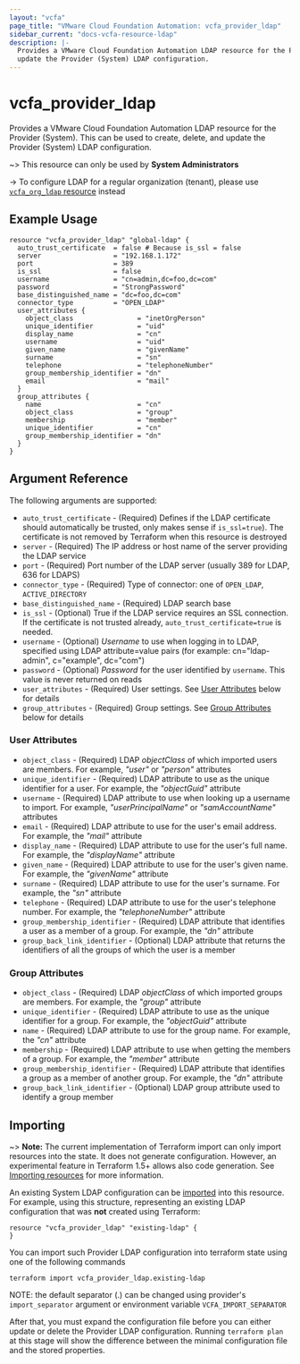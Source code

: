 ```yaml
---
layout: "vcfa"
page_title: "VMware Cloud Foundation Automation: vcfa_provider_ldap"
sidebar_current: "docs-vcfa-resource-ldap"
description: |-
  Provides a VMware Cloud Foundation Automation LDAP resource for the Provider (System). This can be used to create, delete, and 
  update the Provider (System) LDAP configuration.
---
```


# vcfa\_provider\_ldap

Provides a VMware Cloud Foundation Automation LDAP resource for the Provider (System).
This can be used to create, delete, and update the Provider (System) LDAP configuration.

~> This resource can only be used by **System Administrators**

-> To configure LDAP for a regular organization (tenant), please use [`vcfa_org_ldap` resource](/providers/vmware/vcfa/latest/docs/resources/org_ldap) instead

## Example Usage

```hcl
resource "vcfa_provider_ldap" "global-ldap" {
  auto_trust_certificate  = false # Because is_ssl = false
  server                  = "192.168.1.172"
  port                    = 389
  is_ssl                  = false
  username                = "cn=admin,dc=foo,dc=com"
  password                = "StrongPassword"
  base_distinguished_name = "dc=foo,dc=com"
  connector_type          = "OPEN_LDAP"
  user_attributes {
    object_class                = "inetOrgPerson"
    unique_identifier           = "uid"
    display_name                = "cn"
    username                    = "uid"
    given_name                  = "givenName"
    surname                     = "sn"
    telephone                   = "telephoneNumber"
    group_membership_identifier = "dn"
    email                       = "mail"
  }
  group_attributes {
    name                        = "cn"
    object_class                = "group"
    membership                  = "member"
    unique_identifier           = "cn"
    group_membership_identifier = "dn"
  }
}
```

## Argument Reference

The following arguments are supported:

* `auto_trust_certificate` - (Required) Defines if the LDAP certificate should automatically be trusted, only makes sense if `is_ssl=true`).
  The certificate is not removed by Terraform when this resource is destroyed
* `server` - (Required) The IP address or host name of the server providing the LDAP service
* `port` - (Required) Port number of the LDAP server (usually 389 for LDAP, 636 for LDAPS)
* `connector_type` - (Required) Type of connector: one of `OPEN_LDAP`, `ACTIVE_DIRECTORY`
* `base_distinguished_name` - (Required) LDAP search base
* `is_ssl` - (Optional) True if the LDAP service requires an SSL connection. If the certificate is not trusted already, `auto_trust_certificate=true` is needed.
* `username` - (Optional) _Username_ to use when logging in to LDAP, specified using LDAP attribute=value pairs 
  (for example: cn="ldap-admin", c="example", dc="com")
* `password` - (Optional) _Password_ for the user identified by `username`. This value is never returned on reads
* `user_attributes` - (Required) User settings. See [User Attributes](#user-attributes) below for details
* `group_attributes` - (Required) Group settings. See [Group Attributes](#group-attributes) below for details

<a id="user-attributes"></a>
### User Attributes

* `object_class` - (Required)  LDAP _objectClass_ of which imported users are members. For example, _"user"_ or _"person"_ attributes
* `unique_identifier` - (Required) LDAP attribute to use as the unique identifier for a user. For example, the _"objectGuid"_ attribute
* `username` - (Required) LDAP attribute to use when looking up a username to import. For example, _"userPrincipalName"_ or _"samAccountName"_ attributes
* `email` - (Required) LDAP attribute to use for the user's email address. For example, the _"mail"_ attribute
* `display_name` - (Required) LDAP attribute to use for the user's full name. For example, the _"displayName"_ attribute
* `given_name` - (Required) LDAP attribute to use for the user's given name. For example, the _"givenName"_ attribute
* `surname` - (Required) LDAP attribute to use for the user's surname. For example, the _"sn"_ attribute
* `telephone` - (Required) LDAP attribute to use for the user's telephone number. For example, the _"telephoneNumber"_ attribute
* `group_membership_identifier` - (Required) LDAP attribute that identifies a user as a member of a group. For example, the _"dn"_ attribute
* `group_back_link_identifier` - (Optional) LDAP attribute that returns the identifiers of all the groups of which the user is a member

<a id="group-attributes"></a>
### Group Attributes

* `object_class` - (Required) LDAP _objectClass_ of which imported groups are members. For example, the _"group"_ attribute
* `unique_identifier` - (Required) LDAP attribute to use as the unique identifier for a group. For example, the _"objectGuid"_ attribute
* `name` - (Required) LDAP attribute to use for the group name. For example, the _"cn"_ attribute
* `membership` - (Required) LDAP attribute to use when getting the members of a group. For example, the _"member"_ attribute
* `group_membership_identifier` - (Required) LDAP attribute that identifies a group as a member of another group. For example, the _"dn"_ attribute
* `group_back_link_identifier` - (Optional) LDAP group attribute used to identify a group member

## Importing

~> **Note:** The current implementation of Terraform import can only import resources into the
state. It does not generate configuration. However, an experimental feature in Terraform 1.5+ allows
also code generation. See [Importing resources][importing-resources] for more information.

An existing System LDAP configuration can be [imported][docs-import] into this resource.
For example, using this structure, representing an existing LDAP configuration that was **not** created using Terraform:

```hcl
resource "vcfa_provider_ldap" "existing-ldap" {
}
```

You can import such Provider LDAP configuration into terraform state using one of the following commands

```
terraform import vcfa_provider_ldap.existing-ldap
```

NOTE: the default separator (.) can be changed using provider's `import_separator` argument or environment variable `VCFA_IMPORT_SEPARATOR`

After that, you must expand the configuration file before you can either update or delete the Provider LDAP configuration. Running `terraform plan`
at this stage will show the difference between the minimal configuration file and the stored properties.

[docs-import]: https://www.terraform.io/docs/import
[importing-resources]: /providers/vmware/vcfa/latest/docs/guides/importing_resources
